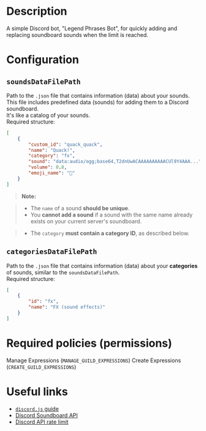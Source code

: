 # Description

A simple Discord bot, "Legend Phrases Bot", for quickly adding and replacing soundboard sounds when the limit is reached.

# Configuration

## `soundsDataFilePath`

Path to the `.json` file that contains information (data) about your sounds.  
This file includes predefined data (sounds) for adding them to a Discord soundboard.  
It's like a catalog of your sounds.  
Required structure:

```json
[
	{
		"custom_id": "quack_quack",
		"name": "Quack!",
		"category": "fx",
		"sound": "data:audio/ogg;base64,T2dnUwACAAAAAAAAAACUl9Y4AAA...",
		"volume": 0.8,
		"emoji_name": "🦆"
	}
]
```

> **Note:**

> - The `name` of a sound **should be unique**.
> - You **cannot add a sound** if a sound with the same name already exists on your current server's soundboard.

> - The `category` **must contain a category ID**, as described below.

## `categoriesDataFilePath`

Path to the `.json` file that contains information (data) about your **categories** of sounds, similar to the `soundsDataFilePath`.  
Required structure:

```json
[
	{
		"id": "fx",
		"name": "FX (sound effects)"
	}
]
```

# Required policies (permissions)

Manage Expressions (`MANAGE_GUILD_EXPRESSIONS`)
Create Expressions (`CREATE_GUILD_EXPRESSIONS`)

# Useful links

- [`discord.js` guide](https://discordjs.guide/)
- [Discord Soundboard API](https://discord.com/developers/docs/resources/soundboard)
- [Discord API rate limit](https://discord.com/developers/docs/topics/rate-limits#header-format-rate-limit-header-examples)
